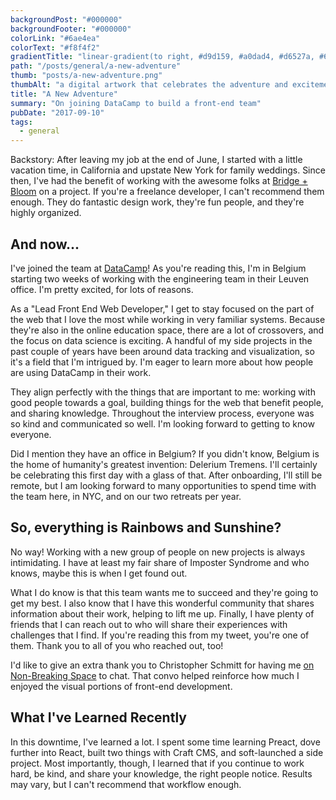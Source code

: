 ```yaml
---
backgroundPost: "#000000"
backgroundFooter: "#000000"
colorLink: "#6ae4ea"
colorText: "#f8f4f2"
gradientTitle: "linear-gradient(to right, #d9d159, #a0dad4, #d6527a, #61d2d9)"
path: "/posts/general/a-new-adventure"
thumb: "posts/a-new-adventure.png"
thumbAlt: "a digital artwork that celebrates the adventure and excitement of data science using a graphic tablet and a vibrant, colorful palette that reflects the dynamic and ever-changing nature of the field. Use a composition that incorporates elements of technology and futuristic design, and incorporate references to data visualization and analysis to highlight the importance of data-driven decision making. Use lighting to create a sense of depth and perspective that emphasizes the vast potential of data science --v 5 --ar 3:2"
title: "A New Adventure"
summary: "On joining DataCamp to build a front-end team"
pubDate: "2017-09-10"
tags:
  - general
---
```


Backstory: After leaving my job at the end of June, I started with a little vacation time, in California and upstate New York for family weddings. Since then, I've had the benefit of working with the awesome folks at [Bridge + Bloom](http://www.bridgeandbloom.com/) on a project. If you're a freelance developer, I can't recommend them enough. They do fantastic design work, they're fun people, and they're highly organized.

## And now...

I've joined the team at [DataCamp](https://www.datacamp.com/)! As you're reading this, I'm in Belgium starting two weeks of working with the engineering team in their Leuven office. I'm pretty excited, for lots of reasons.

As a "Lead Front End Web Developer," I get to stay focused on the part of the web that I love the most while working in very familiar systems. Because they're also in the online education space, there are a lot of crossovers, and the focus on data science is exciting. A handful of my side projects in the past couple of years have been around data tracking and visualization, so it's a field that I'm intrigued by. I'm eager to learn more about how people are using DataCamp in their work.

They align perfectly with the things that are important to me: working with good people towards a goal, building things for the web that benefit people, and sharing knowledge. Throughout the interview process, everyone was so kind and communicated so well. I'm looking forward to getting to know everyone.

Did I mention they have an office in Belgium? If you didn't know, Belgium is the home of humanity's greatest invention: Delerium Tremens. I'll certainly be celebrating this first day with a glass of that. After onboarding, I'll still be remote, but I am looking forward to many opportunities to spend time with the team here, in NYC, and on our two retreats per year.

## So, everything is Rainbows and Sunshine?

No way! Working with a new group of people on new projects is always intimidating. I have at least my fair share of Imposter Syndrome and who knows, maybe this is when I get found out.

What I do know is that this team wants me to succeed and they're going to get my best. I also know that I have this wonderful community that shares information about their work, helping to lift me up. Finally, I have plenty of friends that I can reach out to who will share their experiences with challenges that I find. If you're reading this from my tweet, you're one of them. Thank you to all of you who reached out, too!

I'd like to give an extra thank you to Christopher Schmitt for having me [on Non-Breaking Space](https://goodstuff.fm/nbsp/127) to chat. That convo helped reinforce how much I enjoyed the visual portions of front-end development.

## What I've Learned Recently

In this downtime, I've learned a lot. I spent some time learning Preact, dove further into React, built two things with Craft CMS, and soft-launched a side project. Most importantly, though, I learned that if you continue to work hard, be kind, and share your knowledge, the right people notice. Results may vary, but I can't recommend that workflow enough.
